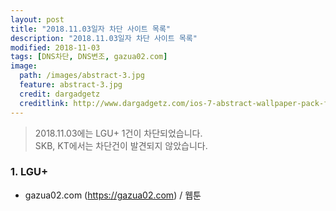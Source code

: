 ```yaml
---
layout: post
title: "2018.11.03일자 차단 사이트 목록"
description: "2018.11.03일자 차단 사이트 목록"
modified: 2018-11-03
tags: [DNS차단, DNS변조, gazua02.com]
image:
  path: /images/abstract-3.jpg
  feature: abstract-3.jpg
  credit: dargadgetz
  creditlink: http://www.dargadgetz.com/ios-7-abstract-wallpaper-pack-for-iphone-5-and-ipod-touch-retina/
---
```

> 2018.11.03에는 LGU+ 1건이 차단되었습니다.  
> SKB, KT에서는 차단건이 발견되지 않았습니다.

### 1. LGU+    
 - gazua02.com (https://gazua02.com) / 웹툰  

 
